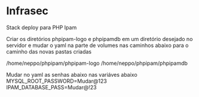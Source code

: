 # Infrasec
Stack deploy para PHP Ipam

Criar os diretórios phpipam-logo e phpipamdb em um diretório desejado no servidor e mudar o yaml na parte de volumes nas caminhos abaixo para o caminho das novas pastas criadas

/home/neppo/phpipam/phpipam-logo
/home/neppo/phpipam/phpipamdb

Mudar no yaml as senhas abaixo nas variáves abaixo
MYSQL_ROOT_PASSWORD=Mudar@123
IPAM_DATABASE_PASS=Mudar@!23
